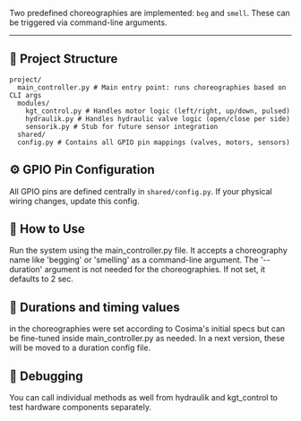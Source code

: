 Two predefined choreographies are implemented: `beg` and `smell`. These can be triggered via command-line arguments.

---

## 📁 Project Structure

```
project/
  main_controller.py # Main entry point: runs choreographies based on CLI args
  modules/
    kgt_control.py # Handles motor logic (left/right, up/down, pulsed)
    hydraulik.py # Handles hydraulic valve logic (open/close per side)
    sensorik.py # Stub for future sensor integration
  shared/
  config.py # Contains all GPIO pin mappings (valves, motors, sensors)
```

## ⚙️ GPIO Pin Configuration

All GPIO pins are defined centrally in `shared/config.py`.
If your physical wiring changes, update this config.

## 🚀 How to Use
Run the system using the main_controller.py file. 
It accepts a choreography name like 'begging' or 'smelling' as a command-line argument.
The '--duration' argument is not needed for the choreographies. If not set, it defaults to 2 sec.


## 📝 Durations and timing values 
in the choreographies were set according to Cosima's initial specs but can be fine-tuned inside main_controller.py as needed. In a next version, these will be moved to a duration config file.

## 🔧 Debugging
You can call individual methods as well from hydraulik and kgt_control to test hardware components separately.

